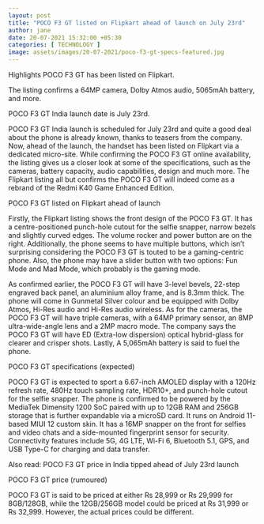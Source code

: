 ```yaml
---
layout: post
title: "POCO F3 GT listed on Flipkart ahead of launch on July 23rd"
author: jane 
date: 20-07-2021 15:32:00 +05:30 
categories: [ TECHNOLOGY ] 
image: assets/images/20-07-2021/poco-f3-gt-specs-featured.jpg
---
```

Highlights POCO F3 GT has been listed on Flipkart.

The listing confirms a 64MP camera, Dolby Atmos audio, 5065mAh battery, and more.

POCO F3 GT India launch date is July 23rd.

POCO F3 GT India launch is scheduled for July 23rd and quite a good deal about the phone is already known, thanks to teasers from the company. Now, ahead of the launch, the handset has been listed on Flipkart via a dedicated micro-site. While confirming the POCO F3 GT online availability, the listing gives us a closer look at some of the specifications, such as the cameras, battery capacity, audio capabilities, design and much more. The Flipkart listing all but confirms the POCO F3 GT will indeed come as a rebrand of the Redmi K40 Game Enhanced Edition.

POCO F3 GT listed on Flipkart ahead of launch

Firstly, the Flipkart listing shows the front design of the POCO F3 GT. It has a centre-positioned punch-hole cutout for the selfie snapper, narrow bezels and slightly curved edges. The volume rocker and power button are on the right. Additionally, the phone seems to have multiple buttons, which isn’t surprising considering the POCO F3 GT is touted to be a gaming-centric phone. Also, the phone may have a slider button with two options: Fun Mode and Mad Mode, which probably is the gaming mode.

As confirmed earlier, the POCO F3 GT will have 3-level bevels, 22-step engraved back panel, an aluminium alloy frame, and is 8.3mm thick. The phone will come in Gunmetal Silver colour and be equipped with Dolby Atmos, Hi-Res audio and Hi-Res audio wireless. As for the cameras, the POCO F3 GT will have triple cameras, with a 64MP primary sensor, an 8MP ultra-wide-angle lens and a 2MP macro mode. The company says the POCO F3 GT will have ED (Extra-low dispersion) optical hybrid-glass for clearer and crisper shots. Lastly, A 5,065mAh battery is said to fuel the phone.

POCO F3 GT specifications (expected)

POCO F3 GT is expected to sport a 6.67-inch AMOLED display with a 120Hz refresh rate, 480Hz touch sampling rate, HDR10+, and punch-hole cutout for the selfie snapper. The phone is confirmed to be powered by the MediaTek Dimensity 1200 SoC paired with up to 12GB RAM and 256GB storage that is further expandable via a microSD card. It runs on Android 11-based MIUI 12 custom skin. It has a 16MP snapper on the front for selfies and video chats and a side-mounted fingerprint sensor for security. Connectivity features include 5G, 4G LTE, Wi-Fi 6, Bluetooth 5.1, GPS, and USB Type-C for charging and data transfer.

Also read: POCO F3 GT price in India tipped ahead of July 23rd launch

POCO F3 GT price (rumoured)

POCO F3 GT is said to be priced at either Rs 28,999 or Rs 29,999 for 8GB/128GB, while the 12GB/256GB model could be priced at Rs 31,999 or Rs 32,999. However, the actual prices could be different.